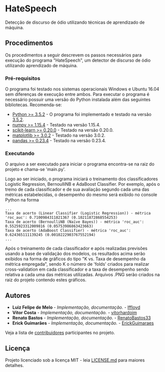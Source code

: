 # HateSpeech
Detecção de discurso de ódio utilizando técnicas de aprendizado de máquina.

## Procedimentos

Os procedimentos a seguir descrevem os passos necessários para execução do programa "HateSpeech", um detector de discurso de ódio utilizando aprendizado de máquina.

### Pré-requisitos

O programa foi testado nos sistemas operacionais Windows e Ubuntu 16.04 sem diferenças de execução entre ambos.
Para executar o programa é necessário possuir uma versão do Python instalada além das seguintes bibliotecas. Recomenda-se:

* [Python >= 3.5.2](https://www.python.org/downloads/) - O programa foi implementado e testado na versão [3.5.2](https://www.python.org/downloads/release/python-352/).
* [numpy >= 1.15.4](https://www.scipy.org/install.html) - Testado na versão 1.15.4.
* [scikit-learn >= 0.20.0](https://scikit-learn.org/stable/install.html) - Testado na versão 0.20.0.
* [matplotlib >= 3.0.2](https://www.scipy.org/install.html) - Testado na versão 3.0.2.
* [pandas >= 0.23.4](https://www.scipy.org/install.html) - Testado na versão 0.23.4.

### Executando

O arquivo a ser executado para iniciar o programa encontra-se na raiz do projeto e chama-se 'main.py'.

Logo ao ser iniciado, o programa iniciará o treinamento dos classificadores Logistic Regression, BernoulliNB e AdaBoost Classifier. Por exemplo, após o treino de cada classificador e de sua avaliação segundo cada uma das métricas estabelecidas, o desempenho do mesmo será exibido no console Python na forma

```
...
Taxa de acerto (Linear Classifier (Logistic Regression)) - métrica 'roc_auc': 0.7100984311821367 (0.10211872868554253)
Taxa de acerto (BernoulliNB (Naïve Bayes)) - métrica 'roc_auc': 0.5525923312009816 (0.05753986863423663)
Taxa de acerto (AdaBoost Classifier) - métrica 'roc_auc': 0.624365111139245 (0.0010222903767552194)
...
```

Após o treinamento de cada classificador e após realizadas previsões usando a base de validação dos modelos, os resultados acima serão exibidos na forma de gráficos do tipo "K vs. Taxa de desempenho da métrica empregada", sendo K o número de 'folds' criados para realizar cross-validation em cada classificador e a taxa de desempenho sendo relativa a cada uma das métricas utilizadas. Arquivos .PNG serão criados na raiz do projeto contendo estes gráficos.

## Autores

* **Luiz Felipe de Melo** - *Implementação, documentação.* - [lffloyd](https://github.com/lffloyd)
* **Vítor Costa** - *Implementação, documentação.* - [vitorhardoim](https://github.com/vitorhardoim)
* **Renato Bastos** - *Implementação, documentação.* - [RenatoBastos33](https://github.com/RenatoBastos33)
* **Erick Guimarães** - *Implementação, documentação.* - [ErickGuimaraes](https://github.com/ErickGuimaraes)

Veja a lista de [contribuidores](https://github.com/lffloyd/HateSpeech/contributors) participantes no projeto.

## Licença

Projeto licenciado sob a licença MIT - leia [LICENSE.md](https://github.com/lffloyd/HateSpeech/blob/master/LICENSE) para maiores detalhes.